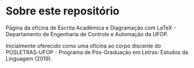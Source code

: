 # Sobre este repositório

Página da oficina de Escrita Acadêmica e Diagramação com LaTeX - Departamento de Engenharia de Controle e Automação da UFOP.

Inicialmente oferecido como uma oficina ao corpo discente do POSLETRAS-UFOP - Programa de Pós-Graduação em Letras: Estudos da Linguagem (2019). 

> > > > > > > 
